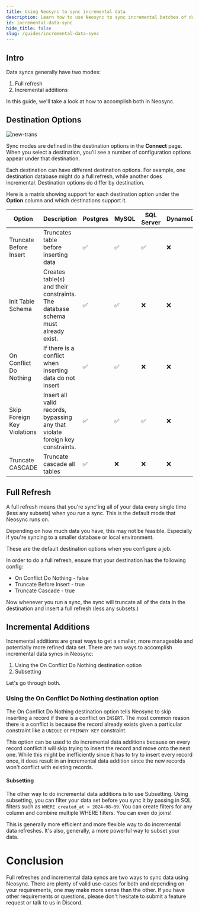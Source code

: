 ```yaml
---
title: Using Neosync to sync incremental data
description: Learn how to use Neosync to sync incremental batches of data instead of a full refresh
id: incremental-data-sync
hide_title: false
slug: /guides/incremental-data-sync
---
```


## Intro

Data syncs generally have two modes:

1. Full refresh
2. Incremental additions

In this guide, we'll take a look at how to accomplish both in Neosync.

## Destination Options

![new-trans](/img/destoptions.png)

Sync modes are defined in the destination options in the **Connect** page. When you select a destination, you'll see a number of configuration options appear under that destination.

Each destination can have different destination options. For example, one destination database might do a full refresh, while another does incremental. Destination options do differ by destination.

Here is a matrix showing support for each destination option under the **Option** column and which destinations support it.

| Option                      | Description                                                                     | Postgres | MySQL | SQL Server | DynamoDB | MongoDB | S3  |
| --------------------------- | ------------------------------------------------------------------------------- | -------- | ----- | ---------- | -------- | ------- | --- |
| Truncate Before Insert      | Truncates table before inserting data                                           | ✅       | ✅    | ✅         | ❌       | ❌      | ❌  |
| Init Table Schema           | Creates table(s) and their constraints. The database schema must already exist. | ✅       | ✅    | ❌         | ❌       | ❌      | ❌  |
| On Conflict Do Nothing      | If there is a conflict when inserting data do not insert                        | ✅       | ✅    | ❌         | ❌       | ❌      | ❌  |
| Skip Foreign Key Violations | Insert all valid records, bypassing any that violate foreign key constraints.   | ✅       | ✅    | ✅         | ❌       | ❌      | ❌  |
| Truncate CASCADE            | Truncate cascade all tables                                                     | ✅       | ❌    | ❌         | ❌       | ❌      | ❌  |

## Full Refresh

A full refresh means that you're sync'ing all of your data every single time (less any subsets) when you run a sync. This is the default mode that Neosync runs on.

Depending on how much data you have, this may not be feasible. Especially if you're syncing to a smaller database or local environment.

These are the default destination options when you configure a job.

In order to do a full refresh, ensure that your destination has the following config:

- On Conflict Do Nothing - false
- Truncate Before Insert - true
- Truncate Cascade - true

Now whenever you run a sync, the sync will truncate all of the data in the destination and insert a full refresh (less any subsets.)

## Incremental Additions

Incremental additions are great ways to get a smaller, more manageable and potentially more refined data set. There are two ways to accomplish incremental data syncs in Neosync:

1. Using the On Conflict Do Nothing destination option
2. Subsetting

Let's go through both.

### Using the On Conflict Do Nothing destination option

The On Conflict Do Nothing destination option tells Neosync to skip inserting a record if there is a conflict on `INSERT`. The most common reason there is a conflict is because the record already exists given a particular constraint like a `UNIQUE` or `PRIMARY KEY` constraint.

This option can be used to do incremental data additions because on every record conflict it will skip trying to insert the record and move onto the next one. While this might be inefficiently since it has to try to insert every record once, it does result in an incremental data addition since the new records won't conflict with existing records.

#### Subsetting

The other way to do incremental data additions is to use Subsetting. Using subsetting, you can filter your data set before you sync it by passing in SQL filters such as `WHERE created_at > 2024-08-09`. You can create filters for any column and combine multiple WHERE filters. You can even do joins!

This is generally more efficient and more flexible way to do incremental data refreshes. It's also, generally, a more powerful way to subset your data.

# Conclusion

Full refreshes and incremental data syncs are two ways to sync data using Neosync. There are plenty of valid use-cases for both and depending on your requirements, one may make more sense than the other. If you have other requirements or questions, please don't hesitate to submit a feature request or talk to us in Discord.
